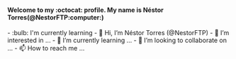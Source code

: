 <h4>Welcome to my :octocat: profile. My name is Néstor Torres(@NestorFTP:computer:)</h4>
- :bulb: I'm currently learning
- 👋 Hi, I’m Néstor Torres (@NestorFTP)
- 👀 I’m interested in ... 
- 🌱 I’m currently learning ...
- 💞️ I’m looking to collaborate on ...
- 📫 How to reach me ...

